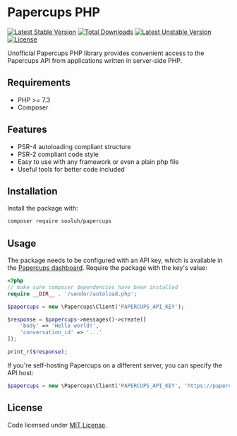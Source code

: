 # Papercups PHP

[![Latest Stable Version](http://poser.pugx.org/sooluh/papercups/v)](https://packagist.org/packages/sooluh/papercups)
[![Total Downloads](http://poser.pugx.org/sooluh/papercups/downloads)](https://packagist.org/packages/sooluh/papercups)
[![Latest Unstable Version](http://poser.pugx.org/sooluh/papercups/v/unstable)](https://packagist.org/packages/sooluh/papercups)
[![License](http://poser.pugx.org/sooluh/papercups/license)](https://packagist.org/packages/sooluh/papercups)

Unofficial Papercups PHP library provides convenient access to the Papercups API from applications written in server-side PHP.

## Requirements

- PHP >= 7.3
- Composer

## Features

- PSR-4 autoloading compliant structure
- PSR-2 compliant code style
- Easy to use with any framework or even a plain php file
- Useful tools for better code included

## Installation

Install the package with:

```sh
composer require sooluh/papercups
```

## Usage

The package needs to be configured with an API key, which is available in the [Papercups dashboard](https://app.papercups.io/developers/personal-api-keys). Require the package with the key's value:

```php
<?php
// make sure composer dependencies have been installed
require __DIR__ . '/vendor/autoload.php';

$papercups = new \Papercups\Client('PAPERCUPS_API_KEY');

$response = $papercups->messages()->create([
    'body' => 'Hello world!',
    'conversation_id' => '...'
]);

print_r($response);
```

If you're self-hosting Papercups on a different server, you can specify the API host:

```php
$papercups = new \Papercups\Client('PAPERCUPS_API_KEY', 'https://papercups.mycompany.co');
```

## License

Code licensed under [MIT License](./LICENSE).
